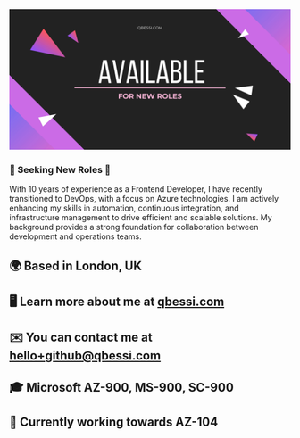 <img src="banner.jpg" />

### 👾 Seeking New Roles 👾

With 10 years of experience as a Frontend Developer, I have recently transitioned to DevOps, with a focus on Azure technologies. I am actively enhancing my skills in automation, continuous integration, and infrastructure management to drive efficient and scalable solutions. My background provides a strong foundation for collaboration between development and operations teams.

## 🌍  Based in London, UK
## 🖥️  Learn more about me at [qbessi.com](http://qbessi.com)
## ✉️  You can contact me at [hello+github@qbessi.com](mailto:hello+github@qbessi.com)
## 🎓  Microsoft AZ-900, MS-900, SC-900
## 🧠  Currently working towards AZ-104
